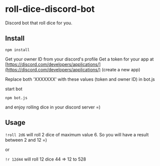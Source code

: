 # roll-dice-discord-bot

Discord bot that roll dice for you.

## Install

`npm install`

Get your owner ID from your discord's profile
Get a token for your app at [https://discord.com/developers/applications/](https://discord.com/developers/applications/) (create a new app)

Replace both 'XXXXXXX' with these values (token and owner ID) in bot.js

start bot

`npm bot.js`

and enjoy rolling dice in your discord server =)

## Usage

`!roll 2d6` will roll 2 dice of maximum value 6. So you will have a result between 2 and 12 =)

or

`!r 12d44` will roll 12 dice 44 => 12 to 528
